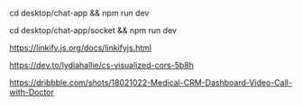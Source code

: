 <!-- client app -->

cd desktop/chat-app && npm run dev

<!-- server app -->

cd desktop/chat-app/socket && npm run dev

<!-- extract links, hashes, mentions, emails, urls -->

https://linkify.js.org/docs/linkifyjs.html

https://dev.to/lydiahallie/cs-visualized-cors-5b8h

https://dribbble.com/shots/18021022-Medical-CRM-Dashboard-Video-Call-with-Doctor
